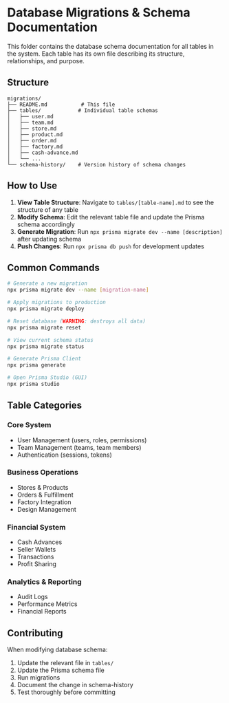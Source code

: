 # Database Migrations & Schema Documentation

This folder contains the database schema documentation for all tables in the system. Each table has its own file describing its structure, relationships, and purpose.

## Structure

```
migrations/
├── README.md           # This file
├── tables/            # Individual table schemas
│   ├── user.md
│   ├── team.md
│   ├── store.md
│   ├── product.md
│   ├── order.md
│   ├── factory.md
│   ├── cash-advance.md
│   └── ...
└── schema-history/    # Version history of schema changes
```

## How to Use

1. **View Table Structure**: Navigate to `tables/[table-name].md` to see the structure of any table
2. **Modify Schema**: Edit the relevant table file and update the Prisma schema accordingly
3. **Generate Migration**: Run `npx prisma migrate dev --name [description]` after updating schema
4. **Push Changes**: Run `npx prisma db push` for development updates

## Common Commands

```bash
# Generate a new migration
npx prisma migrate dev --name [migration-name]

# Apply migrations to production
npx prisma migrate deploy

# Reset database (WARNING: destroys all data)
npx prisma migrate reset

# View current schema status
npx prisma migrate status

# Generate Prisma Client
npx prisma generate

# Open Prisma Studio (GUI)
npx prisma studio
```

## Table Categories

### Core System
- User Management (users, roles, permissions)
- Team Management (teams, team members)
- Authentication (sessions, tokens)

### Business Operations
- Stores & Products
- Orders & Fulfillment
- Factory Integration
- Design Management

### Financial System
- Cash Advances
- Seller Wallets
- Transactions
- Profit Sharing

### Analytics & Reporting
- Audit Logs
- Performance Metrics
- Financial Reports

## Contributing

When modifying database schema:
1. Update the relevant file in `tables/`
2. Update the Prisma schema file
3. Run migrations
4. Document the change in schema-history
5. Test thoroughly before committing